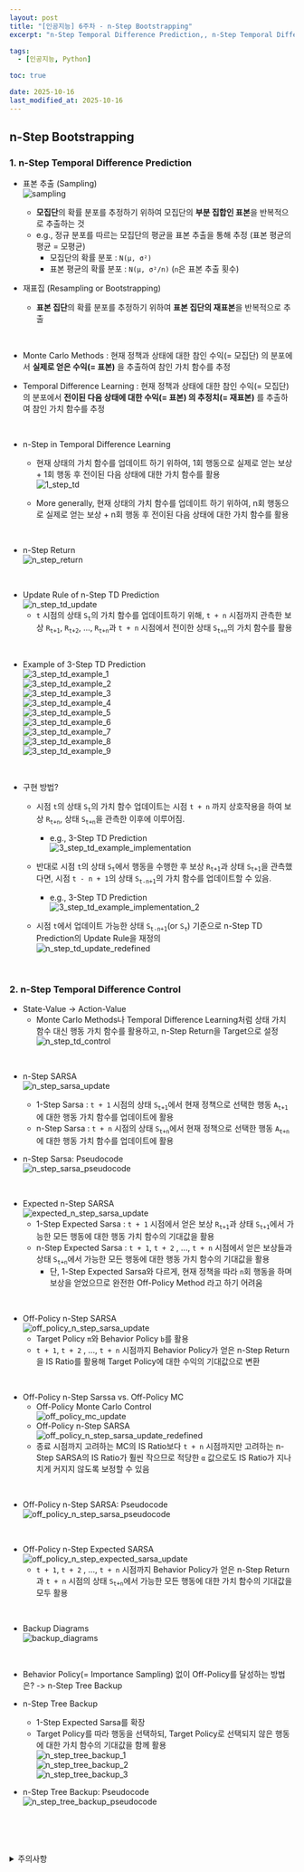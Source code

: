 ```yaml
---
layout: post
title: "[인공지능] 6주차 - n-Step Bootstrapping"
excerpt: "n-Step Temporal Difference Prediction,, n-Step Temporal Difference Control"

tags:
  - [인공지능, Python]

toc: true

date: 2025-10-16
last_modified_at: 2025-10-16
---
```

## n-Step Bootstrapping
### 1. n-Step Temporal Difference Prediction
- 표본 추출 (Sampling)  
![sampling][def]
  - **모집단**의 확률 분포를 추정하기 위하여 모집단의 **부분 집합인 표본**을 반복적으로 추출하는 것
  - e.g., 정규 분포를 따르는 모집단의 평균을 표본 추출을 통해 추정 (표본 평균의 평균 = 모평균)  
    - 모집단의 확률 분포 : `N(μ, σ²)`
    - 표본 평균의 확률 분포 : `N(μ, σ²/n)` (`n`은 표본 추출 횟수)  

- 재표집 (Resampling or Bootstrapping)
  - **표본 집단**의 확률 분포를 추정하기 위하여 **표본 집단의 재표본**을 반복적으로 추출

<br>

- Monte Carlo Methods : 현재 정책과 상태에 대한 참인 수익(= 모집단) 의 분포에서 **실제로 얻은 수익(= 표본)** 을 추출하여 참인 가치 함수를 추정

- Temporal Difference Learning : 현재 정책과 상태에 대한 참인 수익(= 모집단) 의 분포에서 **전이된 다음 상태에 대한 수익(= 표본) 의 추정치(= 재표본)** 를 추출하여 참인 가치 함수를 추정

<br>

- n-Step in Temporal Difference Learning
  - 현재 상태의 가치 함수를 업데이트 하기 위하여, 1회 행동으로 실제로 얻는 보상 + 1회 행동 후 전이된 다음 상태에 대한 가치 함수를 활용  
  ![1_step_td][def2]

  - More generally, 현재 상태의 가치 함수를 업데이트 하기 위하여, n회 행동으로 실제로 얻는 보상 + n회 행동 후 전이된 다음 상태에 대한 가치 함수를 활용

<br>

- n-Step Return  
![n_step_return][def3]  

<br>

- Update Rule of n-Step TD Prediction  
![n_step_td_update][def4]  
  - `t` 시점의 상태 `S`<sub>`t`</sub>의 가치 함수를 업데이트하기 위해, `t + n` 시점까지 관측한 보상 `R`<sub>`t+1`</sub>, `R`<sub>`t+2`</sub>, ..., `R`<sub>`t+n`</sub>과 `t + n` 시점에서 전이한 상태 `S`<sub>`t+n`</sub>의 가치 함수를 활용  

<br>

- Example of 3-Step TD Prediction  
![3_step_td_example_1][def5]  
![3_step_td_example_2][def6]  
![3_step_td_example_3][def7]  
![3_step_td_example_4][def8]  
![3_step_td_example_5][def9]  
![3_step_td_example_6][def10]  
![3_step_td_example_7][def11]  
![3_step_td_example_8][def12]  
![3_step_td_example_9][def13]  

<br>

- 구현 방법?
  - 시점 `t`의 상태 `S`<sub>`t`</sub>의 가치 함수 업데이트는 시점 `t + n` 까지 상호작용을 하여 보상 `R`<sub>`t+n`</sub>, 상태 `S`<sub>`t+n`</sub>을 관측한 이후에 이루어짐.  
    - e.g., 3-Step TD Prediction  
    ![3_step_td_example_implementation][def14]  

  - 반대로 시점 `t`의 상태 `S`<sub>`t`</sub>에서 행동을 수행한 후 보상 `R`<sub>`t+1`</sub>과 상태 `S`<sub>`t+1`</sub>을 관측했다면, 시점 `t - n + 1`의 상태 `S`<sub>`t-n+1`</sub>의 가치 함수를 업데이트할 수 있음.  
    - e.g., 3-Step TD Prediction  
    ![3_step_td_example_implementation_2][def15]  

  - 시점 `t`에서 업데이트 가능한 상태 `S`<sub>`t-n+1`</sub>(or `S`<sub>`τ`</sub>) 기준으로 n-Step TD Prediction의 Update Rule을 재정의  
  ![n_step_td_update_redefined][def16]  

<br>

### 2. n-Step Temporal Difference Control
- State-Value -> Action-Value
  - Monte Carlo Methods나 Temporal Difference Learning처럼 상태 가치 함수 대신 행동 가치 함수를 활용하고, n-Step Return을 Target으로 설정  
  ![n_step_td_control][def17]  

<br>

- n-Step SARSA  
![n_step_sarsa_update][def18]  
  - 1-Step Sarsa : `t + 1` 시점의 상태 `S`<sub>`t+1`</sub>에서 현재 정책으로 선택한 행동 `A`<sub>`t+1`</sub>에 대한 행동 가치 함수를 업데이트에 활용  
  - n-Step Sarsa : `t + n` 시점의 상태 `S`<sub>`t+n`</sub>에서 현재 정책으로 선택한 행동 `A`<sub>`t+n`</sub>에 대한 행동 가치 함수를 업데이트에 활용  

- n-Step Sarsa: Pseudocode  
![n_step_sarsa_pseudocode][def19]  

<br>

- Expected n-Step SARSA  
![expected_n_step_sarsa_update][def20]  
  - 1-Step Expected Sarsa : `t + 1` 시점에서 얻은 보상 `R`<sub>`t+1`</sub>과 상태 `S`<sub>`t+1`</sub>에서 가능한 모든 행동에 대한 행동 가치 함수의 기대값을 활용  
  - n-Step Expected Sarsa : `t + 1`, `t + 2` , ..., `t + n` 시점에서 얻은 보상들과 상태 `S`<sub>`t+n`</sub>에서 가능한 모든 행동에 대한 행동 가치 함수의 기대값을 활용  
    - 단, 1-Step Expected Sarsa와 다르게, 현재 정책을 따라 `n`회 행동을 하며 보상을 얻었으므로 완전한 Off-Policy Method 라고 하기 어려움  

<br>

- Off-Policy n-Step SARSA  
![off_policy_n_step_sarsa_update][def21]  
  - Target Policy `π`와 Behavior Policy `b`를 활용
  - `t + 1`, `t + 2` , ..., `t + n` 시점까지 Behavior Policy가 얻은 n-Step Return을 IS Ratio를 활용해 Target Policy에 대한 수익의 기대값으로 변환  

<br>

- Off-Policy n-Step Sarssa vs. Off-Policy MC  
  - Off-Policy Monte Carlo Control  
  ![off_policy_mc_update][def22]  
  - Off-Policy n-Step SARSA  
  ![off_policy_n_step_sarsa_update_redefined][def23]  
   - 종료 시점까지 고려하는 MC의 IS Ratio보다 `t + n` 시점까지만 고려하는 n-Step SARSA의 IS Ratio가 훨씬 작으므로 적당한 `α` 값으로도 IS Ratio가 지나치게 커지지 않도록 보정할 수 있음  

<br>

- Off-Policy n-Step SARSA: Pseudocode  
![off_policy_n_step_sarsa_pseudocode][def24]  

<br>

- Off-Policy n-Step Expected SARSA  
![off_policy_n_step_expected_sarsa_update][def25]  
  - `t + 1`, `t + 2` , ..., `t + n` 시점까지 Behavior Policy가 얻은 n-Step Return과 `t + n` 시점의 상태 `S`<sub>`t+n`</sub>에서 가능한 모든 행동에 대한 가치 함수의 기대값을 모두 활용  

<br>

- Backup Diagrams  
![backup_diagrams][def26]  

<br>

- Behavior Policy(= Importance Sampling) 없이 Off-Policy를 달성하는 방법은? -> n-Step Tree Backup  

- n-Step Tree Backup
  - 1-Step Expected Sarsa를 확장
  - Target Policy를 따라 행동을 선택하되, Target Policy로 선택되지 않은 행동에 대한 가치 함수의 기대값을 함께 활용  
  ![n_step_tree_backup_1][def27]  
  ![n_step_tree_backup_2][def28]  
  ![n_step_tree_backup_3][def29]  

- n-Step Tree Backup: Pseudocode  
![n_step_tree_backup_pseudocode][def30]  

<br>
<br>
<br>
<br>
<details>
<summary>주의사항</summary>
<div markdown=   "1">

이 포스팅은 강원대학교 최우혁 교수님의 인공지능 수업을 들으며 내용을 정리 한 것입니다.  
수업 내용에 대한 저작권은 교수님께 있으니,  
다른 곳으로의 무분별한 내용 복사를 자제해 주세요.

</div>
</details> 

[def]: https://i.imgur.com/S69mBIs.png
[def2]: https://i.imgur.com/xS2CK6s.png
[def3]: https://i.imgur.com/qQJVgwR.png
[def4]: https://i.imgur.com/KNAjSNY.png
[def5]: https://i.imgur.com/sxe4OGK.png
[def6]: https://i.imgur.com/lsOSrd4.png
[def7]: https://i.imgur.com/Io0Ei61.png
[def8]: https://i.imgur.com/O0JvbFj.png
[def9]: https://i.imgur.com/83XMBoC.png
[def10]: https://i.imgur.com/CLKADTc.png
[def11]: https://i.imgur.com/lGi62Ap.png
[def12]: https://i.imgur.com/Q5leUyM.png
[def13]: https://i.imgur.com/EElmM0I.png
[def14]: https://i.imgur.com/CbfpfWU.png
[def15]: https://i.imgur.com/Qte5aXZ.png
[def16]: https://i.imgur.com/wmFPiEY.png
[def17]: https://i.imgur.com/4CBbNgi.png
[def18]: https://i.imgur.com/j3XA2tj.png
[def19]: https://i.imgur.com/sMtkIWi.png
[def20]: https://i.imgur.com/9vRDod6.png
[def21]: https://i.imgur.com/9a55zf7.png
[def22]: https://i.imgur.com/8uMjfhG.png
[def23]: https://i.imgur.com/QirEW6E.png
[def24]: https://i.imgur.com/OKJFcrY.png
[def25]: https://i.imgur.com/Gfyqs8w.png
[def26]: https://i.imgur.com/UXwhqIB.png
[def27]: https://i.imgur.com/WZpHHUW.png
[def28]: https://i.imgur.com/LFNQ4WG.png
[def29]: https://i.imgur.com/muD8UqK.png
[def30]: https://i.imgur.com/PCcVbaM.png